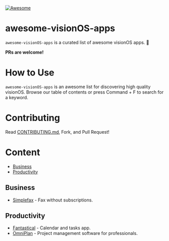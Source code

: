 <a href="https://awesome.re">
    <img src="https://awesome.re/badge.svg" alt="Awesome">
</a>

# awesome-visionOS-apps

`awesome-visionOS-apps` is a curated list of awesome visionOS apps. 🥽 

**PRs are welcome!**

# How to Use

`awesome-visionOS-apps` is an awesome list for discovering high quality visionOS. Browse our table of contents or press Command + F to search for a keyword.

# Contributing

Read [CONTRIBUTING.md](https://github.com/furnacecreek/awesome-visionOS-apps/blob/master/CONTRIBUTING.md), Fork, and Pull Request!

# Content

- [Business](#business)
- [Productivity](#productivity)

## Business

- [Simplefax](https://furnacecreek.org/simplefax/vision) - Fax without subscriptions.

## Productivity

- [Fantastical](https://flexibits.com/blog/2023/08/sneaking-a-peek-at-fantastical-on-apple-vision-pro/) - Calendar and tasks app.
- [OmniPlan](https://www.omnigroup.com/blog/omniplan-coming-to-apple-vision-pro) - Project management software for professionals.
